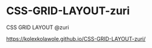 # CSS-GRID-LAYOUT-zuri
CSS GRID LAYOUT @zuri


https://kolexkolawole.github.io/CSS-GRID-LAYOUT-zuri/
